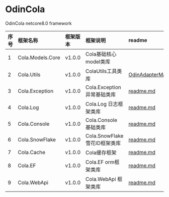 # OdinCola
OdinCola netcore8.0 framework

|序号|框架名称|框架版本|框架说明|readme|
|:--|:--|:--|:--|:--|
|1|Cola.Models.Core|v1.0.0|Cola基础核心model类库||
|2|Cola.Utils|v1.0.0|ColaUtils工具类库|[OdinAdapterMapper.md](./Cola.Utils/OdinAdapterMapper.md)|
|3|Cola.Exception|v1.0.0|Cola.Exception 异常基础类库|[readme.md](./Cola.Exception/readme.md)|
|4|Cola.Log|v1.0.0|Cola.Log 日志框架类库|[readme.md](./Cola.Log/readme.md)|
|5|Cola.Console|v1.0.0|Cola.Console 基础类库|[readme.md](./Cola.Console/readme.md)|
|6|Cola.SnowFlake|v1.0.0|Cola.SnowFlake 雪花ID框架类库|[readme.md](./Cola.SnowFlake/readme.md)|
|7|Cola.Cache|v1.0.0|Cola缓存框架|[readme.md](./Cola.Cache/readme.md)|
|8|Cola.EF|v1.0.0|Cola.EF orm框架类库|[readme.md](./Cola.EF/readme.md)|
|9|Cola.WebApi|v1.0.0|Cola.WebApi 框架类库|[readme.md](./Cola.WebApi/readme.md)|

